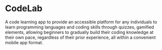 # CodeLab
A code learning app to provide an accessible platform for any individuals to learn programming languages and coding skills through quizzes, gamified elements, allowing beginners to gradually build their coding knowledge at their own pace, regardless of their prior experience, all within a convenient mobile app format. 
